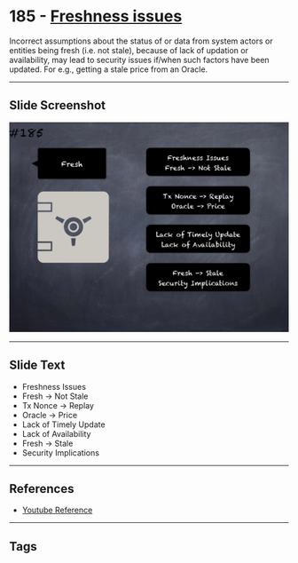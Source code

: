 # 185 - [Freshness issues](Freshness%20issues.md)
Incorrect assumptions about the status of or data from system actors or entities being fresh (i.e. not stale), because of lack of updation or availability, may lead to security issues if/when such factors have been updated. For e.g., getting a stale price from an Oracle.
___
## Slide Screenshot
![0185.png](../../images/5.%20Pitfalls%20and%20Best%20Practices%20201/185.png)
___
## Slide Text
- Freshness Issues
- Fresh -> Not Stale
- Tx Nonce -> Replay
- Oracle -> Price
- Lack of Timely Update
- Lack of Availability
- Fresh -> Stale
- Security Implications
___
## References
- [Youtube Reference](https://youtu.be/QSsfkmcdbPw?t=200)
___
## Tags